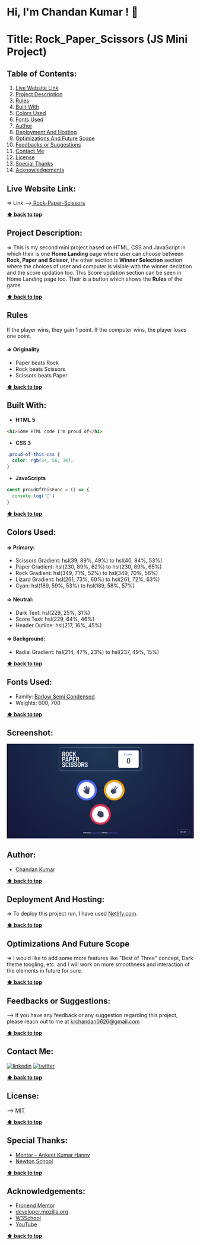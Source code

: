 # Hi, I'm Chandan Kumar ! 👋

  
# **Title: Rock_Paper_Scissors (JS Mini Project)**

## **Table of Contents:**

1. [Live Website Link](#live-website-link)
2. [Project Description](#project-description)
3. [Rules](#rules)
4. [Built With](#built-with)
5. [Colors Used](#colors-used)
6. [Fonts Used](#fonts-used)
7. [Author](#author)
8. [Deployment And Hosting](#deployment-and-hosting)
9. [Optimizations And Future Scope](#optimizations-and-future-scope)
10. [Feedbacks or Suggestions](#feedbacks-or-suggestions)
11. [Contact Me](#contact-me)
12. [License](#license)
13. [Special Thanks](#special-thanks)
14. [Acknowledgements](#acknowledgements)

## **Live Website Link:**
=> Link -->[ Rock-Paper-Scissors](https://rock-paper-scissors-by-chandan.netlify.app/)

**[⬆ back to top](#table-of-contents)**

## **Project Description:**
=> This is my second mini project based on HTML, CSS and JavaScript in which their is one **Home Landing** page where user can choose between **Rock, Paper and Scissor**, the other section is **Winner Selection** section where the choices of user and computer is visible with the winner declation and the score updation too. This Score updation section can be seen in Home Landing page too. Their is a button which shows the **Rules** of the game. 

**[⬆ back to top](#table-of-contents)**

## **Rules**
If the player wins, they gain 1 point. If the computer wins, the player loses one point.

#### => Originality

- Paper beats Rock
- Rock beats Scissors
- Scissors beats Paper

**[⬆ back to top](#table-of-contents)**
  
## **Built With:**

- **HTML 5**
```html
<h1>Some HTML code I'm proud of</h1>
```

- **CSS 3**
```css
.proud-of-this-css {
  color: rgb(34, 56, 34);
}
```

- **JavaScripts**
```js
const proudOfThisFunc = () => {
  console.log('🎉')
}
```

**[⬆ back to top](#table-of-contents)**

## **Colors Used:**
#### => Primary:

- Scissors Gradient: hsl(39, 89%, 49%) to hsl(40, 84%, 53%)
- Paper Gradient: hsl(230, 89%, 62%) to hsl(230, 89%, 65%)
- Rock Gradient: hsl(349, 71%, 52%) to hsl(349, 70%, 56%)
- Lizard Gradient: hsl(261, 73%, 60%) to hsl(261, 72%, 63%)
- Cyan: hsl(189, 59%, 53%) to hsl(189, 58%, 57%)

#### => Neutral:

- Dark Text: hsl(229, 25%, 31%)
- Score Text: hsl(229, 64%, 46%)
- Header Outline: hsl(217, 16%, 45%)

#### => Background:

- Radial Gradient: hsl(214, 47%, 23%) to hsl(237, 49%, 15%)

**[⬆ back to top](#table-of-contents)**


## **Fonts Used:**
- Family: [Barlow Semi Condensed](https://fonts.google.com/specimen/Barlow+Semi+Condensed)
- Weights: 600, 700

**[⬆ back to top](#table-of-contents)**

## **Screenshot:**

![](./Screenshots/HomeLanding.png)
  
## **Author:**

- [Chandan Kumar](https://github.com/IronMan2606)

**[⬆ back to top](#table-of-contents)**

  
## **Deployment And Hosting:**

=> To deploy this project run, I have used [Netlify.com](https://www.netlify.com/).

**[⬆ back to top](#table-of-contents)**

  
## **Optimizations And Future Scope**

=> I would like to add some more features like "Best of Three" concept, Dark theme toogling, etc. and I will work on more smoothness and interaction of the elements in future for sure.

**[⬆ back to top](#table-of-contents)**
  
## **Feedbacks or Suggestions:**

--> If you have any feedback or any suggestion regarding this project, please reach out to me at krchandan0626@gmail.com

**[⬆ back to top](#table-of-contents)**

  
## **Contact Me:**
[![linkedin](https://img.shields.io/badge/linkedin-0A66C2?style=for-the-badge&logo=linkedin&logoColor=white)](https://www.linkedin.com/in/chandan-kumar-794a42133/)
[![twitter](https://img.shields.io/badge/twitter-1DA1F2?style=for-the-badge&logo=twitter&logoColor=white)](https://twitter.com/Chandan_2606)

**[⬆ back to top](#table-of-contents)**

  
## **License:**

--> [MIT](https://choosealicense.com/licenses/mit/)

**[⬆ back to top](#table-of-contents)**

## **Special Thanks:**
- [Mentor - Ankeet Kumar Hanny](https://www.linkedin.com/in/ankeethanny007/)
- [Newton School](https://www.newtonschool.co/)

**[⬆ back to top](#table-of-contents)**

## **Acknowledgements:**
- [Fronend Mentor](https://www.frontendmentor.io/)
- [developer.mozilla.org](https://developer.mozilla.org/en-US/docs/Web/CSS)
- [W3School](https://www.w3schools.com/)
- [YouTube](https://www.youtube.com/)

**[⬆ back to top](#table-of-contents)**
  
